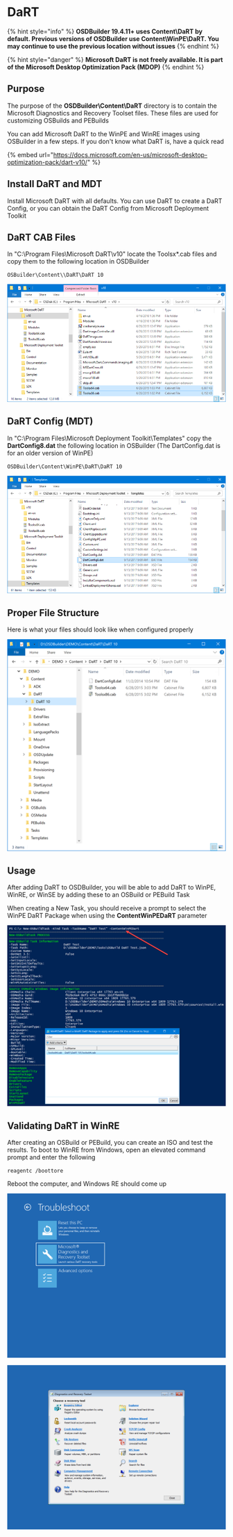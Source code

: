 # DaRT

{% hint style="info" %}
**OSDBuilder 19.4.11+ uses Content\DaRT by default.  Previous versions of OSDBuilder use Content\WinPE\DaRT.  You may continue to use the previous location without issues**
{% endhint %}

{% hint style="danger" %}
**Microsoft DaRT is not freely available.  It is part of the Microsoft Desktop Optimization Pack \(MDOP\)**
{% endhint %}

## Purpose

The purpose of the **OSDBuilder\Content\DaRT** directory is to contain the Microsoft Diagnostics and Recovery Toolset files.  These files are used for customizing OSBuilds and PEBuilds

You can add Microsoft DaRT to the WinPE and WinRE images using OSBuilder in a few steps. If you don't know what DaRT is, have a quick read

{% embed url="https://docs.microsoft.com/en-us/microsoft-desktop-optimization-pack/dart-v10/" %}

## Install DaRT and MDT

Install Microsoft DaRT with all defaults.  You can use DaRT to create a DaRT Config, or you can obtain the DaRT Config from Microsoft Deployment Toolkit

## DaRT CAB Files

In "C:\Program Files\Microsoft DaRT\v10" locate the Toolsx\*.cab files and copy them to the following location in OSDBuilder

```text
OSBuilder\Content\\DaRT\DaRT 10
```

![](../../../../.gitbook/assets/2018-07-10_19-46-28.png)

## DaRT Config \(MDT\)

In "C:\Program Files\Microsoft Deployment Toolkit\Templates" copy the **DartConfig8.dat** the following location in OSBuilder \(The DartConfig.dat is for an older version of WinPE\)

```text
OSDBuilder\Content\WinPE\DaRT\DaRT 10
```

![](../../../../.gitbook/assets/2018-07-10_19-50-02.png)

## Proper File Structure

Here is what your files should look like when configured properly

![](../../../../.gitbook/assets/image%20%2824%29.png)

## Usage

After adding DaRT to OSDBuilder, you will be able to add DaRT to WinPE, WinRE, or WinSE by adding these to an OSBuild or PEBuild Task

When creating a New Task, you should receive a prompt to select the WinPE DaRT Package when using the **ContentWinPEDaRT** parameter

![](../../../../.gitbook/assets/image%20%28122%29.png)

## Validating DaRT in WinRE

After creating an OSBuild or PEBuild, you can create an ISO and test the results. To boot to WinRE from Windows, open an elevated command prompt and enter the following

```text
reagentc /boottore
```

Reboot the computer, and Windows RE should come up

![](../../../../.gitbook/assets/2018-07-10_20-03-12.png)

![](../../../../.gitbook/assets/2018-07-10_20-03-22.png)

